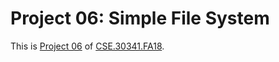 # Project 06: Simple File System

This is [Project 06] of [CSE.30341.FA18].

[Project 06]:       https://www3.nd.edu/~pbui/teaching/cse.30341.fa18/project06.html
[CSE.30341.FA18]:   https://www3.nd.edu/~pbui/teaching/cse.30341.fa18/
